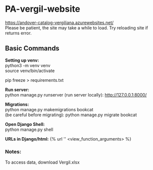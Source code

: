 # PA-vergil-website
https://andover-catalog-vergiliana.azurewebsites.net/
<br> Please be patient, the site may take a while to load. Try reloading site if returns error.

## Basic Commands
**Setting up venv:**
<br> python3 -m venv venv       
source venv/bin/activate

pip freeze > requirements.txt

**Run server:**
<br> python manage.py runserver (run server locally): http://127.0.0.1:8000/ 

**Migrations:**  
python manage.py makemigrations bookcat  
(be careful before migrating): python manage.py migrate bookcat

**Open Django Shell:**  
python manage.py shell

**URLs in Django/html:**
{% url '<url path name>' <view_function_arguments> %}

### Notes:
To access data, download Vergil.xlsx

<!-- superuser:
username: bailey
email: baileycishk@gmail.com
pin: pavergil2024 -->
